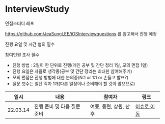 # InterviewStudy
면접스터디 레포

https://github.com/JeaSungLEE/iOSInterviewquestions 를 참고해서 진행 예정

진행 요일 및 시간 협의 필수

참여인원 조사 필수

- 진행 방법 : 2일이 한 단위로 진행(개인 공부 및 간단 정리 1일, 모의 면접 1일)
- 진행 요일은 자율로 생각중(공부 및 간단 정리는 최대한 참여해주기)
- 모의 면접은 진행 방법에 대한 논의중(N:1 or 1:1 or 손들고 발표?)
- 질문 갯수는 일단 각자 1개(다른 일정이나 준비해야 할 것이 많으므로)

| 일시 | 내용 | 참여자 | 링크 |
| --- | --- | --- | --- |
| 22.03.14 | 진행 준비 및 다음 질문 준비 | 여종, 동현, 상원, 찬후| [이슈로 이동](https://github.com/Kondae-SeSAC-Study/InterviewStudy/issues/2) | 

